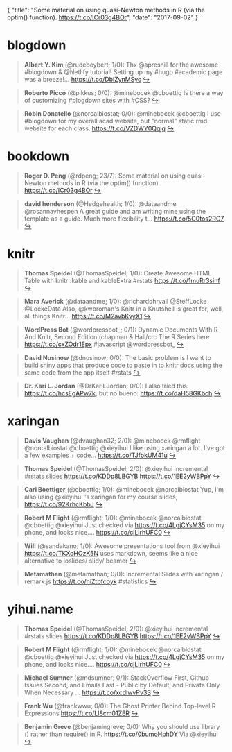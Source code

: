 {
  "title": "Some material on using quasi-Newton methods in R (via the optim() function). https://t.co/ICr03g4BOr",
  "date": "2017-09-02"
}

# blogdown

> **Albert Y. Kim** (@rudeboybert; 1/0): Thx @apreshill for the awesome #blogdown &amp; @Netlify tutorial! Setting up my #hugo #academic page was a breeze!… https://t.co/DbiZynMSyc  [&#8618;](https://twitter.com/xieyihui/status/903636626231853057)

<!-- -->


> **Roberto Picco** (@pikkus; 0/0): @minebocek @cboettig Is there a way of customizing #blogdown sites with #CSS?  [&#8618;](https://twitter.com/xieyihui/status/903677030990049281)

<!-- -->


> **Robin Donatello** (@norcalbiostat; 0/0): @minebocek @cboettig I use #blogdown for my overall acad website, but "normal" static rmd website for each class. https://t.co/VZDWY0Qqjq  [&#8618;](https://twitter.com/xieyihui/status/903630121885511680)

<!-- -->


# bookdown

> **Roger D. Peng** (@rdpeng; 23/7): Some material on using quasi-Newton methods in R (via the optim() function). https://t.co/ICr03g4BOr  [&#8618;](https://twitter.com/xieyihui/status/903504063530098688)

<!-- -->


> **david henderson** (@Hedgehealth; 1/0): @dataandme @rosannavhespen A great guide and am writing mine using the template as a guide. Much more flexibility t… https://t.co/5C0tos2RC7  [&#8618;](https://twitter.com/xieyihui/status/903591436859432960)

<!-- -->


# knitr

> **Thomas Speidel** (@ThomasSpeidel; 1/0): Create Awesome HTML Table with knitr::kable and kableExtra #rstats https://t.co/1muRr3sinf  [&#8618;](https://twitter.com/xieyihui/status/903637990974488577)

<!-- -->


> **Mara Averick** (@dataandme; 1/0): @richardohrvall @SteffLocke @LockeData Also, @kwbroman's Knitr in a Knutshell is great for, well, all things Knitr… https://t.co/M2avbKyyX1  [&#8618;](https://twitter.com/xieyihui/status/903602380230590464)

<!-- -->


> **WordPress Bot** (@wordpressbot_; 0/1): Dynamic Documents With R And Knitr, Second Edition (chapman &amp; Hall/crc The R Series here  https://t.co/cxZOdr1Epx #javascript @wordpressbot_  [&#8618;](https://twitter.com/xieyihui/status/903735073245196289)

<!-- -->


> **David Nusinow** (@dnusinow; 0/0): The basic problem is I want to build shiny apps that produce code to paste in to knitr docs using the same code from the app itself #rstats  [&#8618;](https://twitter.com/xieyihui/status/903635851485347840)

<!-- -->


> **Dr. Kari L. Jordan** (@DrKariLJordan; 0/0): I also tried this: https://t.co/hcsEgAPw7k, but no bueno. https://t.co/daH58GKbch  [&#8618;](https://twitter.com/xieyihui/status/903635395900055553)

<!-- -->


# xaringan

> **Davis Vaughan** (@dvaughan32; 2/0): @minebocek @rmflight @norcalbiostat @cboettig @xieyihui I like using xaringan a lot. I've got a few examples + code… https://t.co/TJfbkUM41u  [&#8618;](https://twitter.com/xieyihui/status/903663767518633985)

<!-- -->


> **Thomas Speidel** (@ThomasSpeidel; 2/0): @xieyihui incremental #rstats slides https://t.co/KDDp8LBGYB https://t.co/1EE2yWBPpY  [&#8618;](https://twitter.com/xieyihui/status/903648432027344897)

<!-- -->


> **Carl Boettiger** (@cboettig; 1/0): @minebocek @norcalbiostat Yup, I'm also using @xieyihui 's xaringan for my course slides, https://t.co/92KrhcKbbJ  [&#8618;](https://twitter.com/xieyihui/status/903672269364355072)

<!-- -->


> **Robert M Flight** (@rmflight; 1/0): @minebocek @norcalbiostat @cboettig @xieyihui Just checked via https://t.co/4LgjCYsM35 on my phone, and looks nice.… https://t.co/cjLIrhUFC0  [&#8618;](https://twitter.com/xieyihui/status/903631692719673345)

<!-- -->


> **Will** (@sandakano; 1/0): Awesome presentations tool from @xieyihui https://t.co/TKXoHOzK5N uses markdown, seems like a nice alternative to ioslides/ slidy/ beamer  [&#8618;](https://twitter.com/xieyihui/status/903608806223077376)

<!-- -->


> **Metamathan** (@metamathan; 0/0): Incremental Slides with xaringan / remark.js https://t.co/niZtbfcoyk #statistics  [&#8618;](https://twitter.com/xieyihui/status/903632646818988032)

<!-- -->


# yihui.name

> **Thomas Speidel** (@ThomasSpeidel; 2/0): @xieyihui incremental #rstats slides https://t.co/KDDp8LBGYB https://t.co/1EE2yWBPpY  [&#8618;](https://twitter.com/xieyihui/status/903648432027344897)

<!-- -->


> **Robert M Flight** (@rmflight; 1/0): @minebocek @norcalbiostat @cboettig @xieyihui Just checked via https://t.co/4LgjCYsM35 on my phone, and looks nice.… https://t.co/cjLIrhUFC0  [&#8618;](https://twitter.com/xieyihui/status/903631692719673345)

<!-- -->


> **Michael Sumner** (@mdsumner; 0/1): StackOverflow First, Github Issues Second, and Emails Last - Public by Default, and Private Only When Necessary … https://t.co/xcdlwvPv3S  [&#8618;](https://twitter.com/xieyihui/status/903628273673945088)

<!-- -->


> **Frank Wu** (@frankwwu; 0/0): The Ghost Printer Behind Top-level R Expressions https://t.co/Ll8cm01ZER  [&#8618;](https://twitter.com/xieyihui/status/903739381005119488)

<!-- -->


> **Benjamin Greve** (@benjamingreve; 0/0): Why you should use library () rather than require() in R. https://t.co/0bumoHphDY 
Via @xieyihui  [&#8618;](https://twitter.com/xieyihui/status/903507712578871296)

<!-- -->


